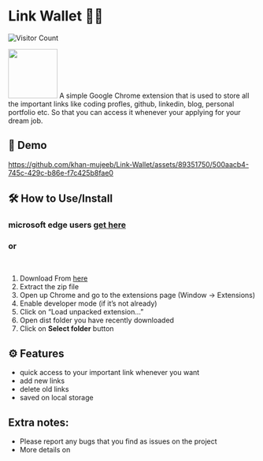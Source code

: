 # Link Wallet 🔗💼 

![Visitor Count](https://profile-counter.glitch.me/khan-mujeeb/count.svg)

<img src = "https://github.com/khan-mujeeb/Link-Wallet/assets/89351750/4295c66a-eda8-4e68-bef0-d91891f40a66" width="100" height =""/> A simple Google Chrome extension that is used to store all the important links like coding profles, github, linkedin, blog, personal portfolio etc. So that you can access it whenever your applying for your dream job.


## 🎥 Demo
https://github.com/khan-mujeeb/Link-Wallet/assets/89351750/500aacb4-745c-429c-b86e-f7c425b8fae0


## 🛠️ How to Use/Install

### microsoft edge users [get here](https://microsoftedge.microsoft.com/addons/detail/link-wallet/mgcnlecebdnjljkkalpelnhipjnkjfij)

### or
</br>

1. Download From [here](https://drive.google.com/file/d/1KnhJxTc4bMynpOVLpSbI2UBfgh4vax34/view?usp=sharing)
2. Extract the zip file
3. Open up Chrome and go to the extensions page (Window → Extensions)
4. Enable developer mode (if it’s not already)
5. Click on “Load unpacked extension…”
6. Open dist folder you have recently downloaded
7. Click on **Select folder** button

## ⚙️ Features
- quick access to your important link whenever you want
- add new links
- delete old links
- saved on local storage 

## Extra notes:

*   Please report any bugs that you find as issues on the project
*   More details on []()
